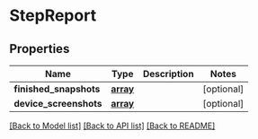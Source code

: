 # StepReport

## Properties
Name | Type | Description | Notes
------------ | ------------- | ------------- | -------------
**finished_snapshots** | [**array**](.md) |  | [optional] 
**device_screenshots** | [**array**](.md) |  | [optional] 

[[Back to Model list]](../README.md#documentation-for-models) [[Back to API list]](../README.md#documentation-for-api-endpoints) [[Back to README]](../README.md)

